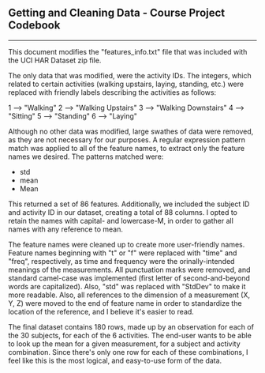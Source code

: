 Getting and Cleaning Data - Course Project Codebook
---------------------------------------------------
---------------------------------------------------

This document modifies the "features_info.txt" file that was included with the UCI HAR Dataset zip file. 

The only data that was modified, were the activity IDs. The integers, which related to certain activities (walking upstairs, laying, standing, etc.) were replaced with friendly labels describing the activities as follows:

1 --> "Walking"
2 --> "Walking Upstairs"
3 --> "Walking Downstairs"
4 --> "Sitting"
5 --> "Standing"
6 --> "Laying"

Although no other data was modified, large swathes of data were removed, as they are not necessary for our purposes. A regular expression pattern match was applied to all of the feature names, to extract only the feature names we desired. The patterns matched were:
 - std
 - mean
 - Mean

This returned a set of 86 features. Additionally, we included the subject ID and activity ID in our dataset, creating a total of 88 columns. I opted to retain the names with capital- and lowercase-M, in order to gather all names with any reference to mean.

The feature names were cleaned up to create more user-friendly names. Feature names beginning with "t" or "f" were replaced with "time" and "freq", respectively, as time and frequency were the orinally-intended meanings of the measurements. All punctuation marks were removed, and standard camel-case was implemented (first letter of second-and-beyond words are capitalized). Also, "std" was replaced with "StdDev" to make it more readable. Also, all references to the dimension of a measurement (X, Y, Z) were moved to the end of feature name in order to standardize the location of the reference, and I believe it's easier to read.

The final dataset contains 180 rows, made up by an observation for each of the 30 subjects, for each of the 6 activities. The end-user wants to be able to look up the mean for a given measurement, for a subject and activity combination. Since there's only one row for each of these combinations, I feel like this is the most logical, and easy-to-use form of the data.
